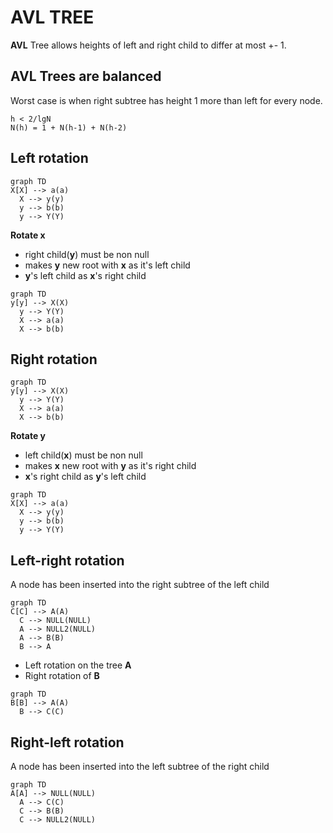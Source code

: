 # AVL TREE
**AVL** Tree allows heights of left and right child to differ at most +- 1.

## AVL Trees are balanced
Worst case is when right subtree has height 1 more than left for every node.  
```
h < 2/lgN
N(h) = 1 + N(h-1) + N(h-2)
```
## Left rotation
```mermaid
graph TD
X[X] --> a(a)
  X --> y(y)
  y --> b(b)
  y --> Y(Y)
```
**Rotate x**
- right child(**y**) must be non null
- makes **y** new root with **x** as it's left child
- **y**'s left child as **x**'s right child   

```mermaid
graph TD
y[y] --> X(X)
  y --> Y(Y)
  X --> a(a)
  X --> b(b)
```
## Right rotation
```mermaid
graph TD
y[y] --> X(X)
  y --> Y(Y)
  X --> a(a)
  X --> b(b)
```
**Rotate y**
- left child(**x**) must be non null
- makes **x** new root with **y** as it's right child
- **x**'s right child as **y**'s left child   


```mermaid
graph TD
X[X] --> a(a)
  X --> y(y)
  y --> b(b)
  y --> Y(Y)
```

## Left-right rotation
A node has been inserted into the right subtree of the left child

```mermaid
graph TD
C[C] --> A(A)
  C --> NULL(NULL)
  A --> NULL2(NULL)
  A --> B(B)
  B --> A

```
- Left rotation on the tree **A**
- Right rotation of **B**
```mermaid
graph TD
B[B] --> A(A)
  B --> C(C)
```

## Right-left rotation
A node has been inserted into the left subtree of the right child
```mermaid
graph TD
A[A] --> NULL(NULL)
  A --> C(C)
  C --> B(B)
  C --> NULL2(NULL)

```
